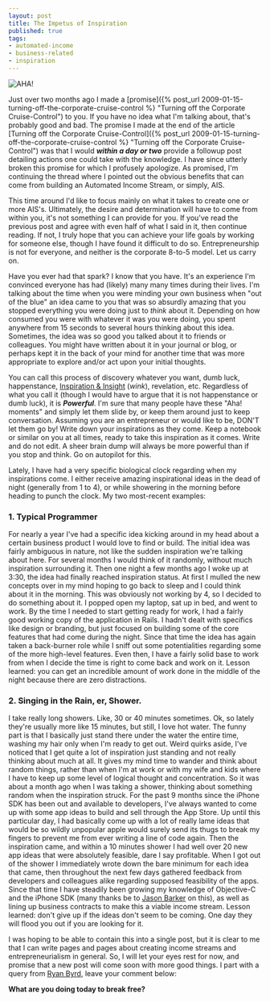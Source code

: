 ```yaml
---
layout: post
title: The Impetus of Inspiration
published: true
tags:
- automated-income
- business-related
- inspiration
---
```

![AHA!](http://www.alhome.net/blog_photos/aha_moment.gif "AHA!")

Just over two months ago I made a [promise]({% post_url 2009-01-15-turning-off-the-corporate-cruise-control %} "Turning off the Corporate Cruise-Control") to you. If you have no idea what I'm talking about, that's probably good and bad. The promise I made at the end of the article [Turning off the Corporate Cruise-Control]({% post_url 2009-01-15-turning-off-the-corporate-cruise-control %} "Turning off the Corporate Cruise-Control") was that I would **_within a day or two_** provide a followup post detailing actions one could take with the knowledge. I have since utterly broken this promise for which I profusely apologize. As promised, I'm continuing the thread where I pointed out the obvious benefits that can come from building an Automated Income Stream, or simply, AIS.

This time around I'd like to focus mainly on what it takes to create one or more AIS's. Ultimately, the desire and determination will have to come from within you, it's not something I can provide for you. If you've read the previous post and agree with even half of what I said in it, then continue reading. If not, I truly hope that you can achieve your life goals by working for someone else, though I have found it difficult to do so. Entrepreneurship is not for everyone, and neither is the corporate 8-to-5 model. Let us carry on.

Have you ever had that spark? I know that you have. It's an experience I'm convinced everyone has had (likely) many many times during their lives. I'm talking about the time when you were minding your own business when "out of the blue" an idea came to you that was so absurdly amazing that you stopped everything you were doing just to _think_ about it. Depending on how consumed you were with whatever it was you were doing, you spent anywhere from 15 seconds to several hours thinking about this idea. Sometimes, the idea was so good you talked about it to friends or colleagues. You might have written about it in your journal or blog, or perhaps kept it in the back of your mind for another time that was more appropriate to explore and/or act upon your initial thoughts.

You can call this process of discovery whatever you want, dumb luck, happenstance, [Inspiration & Insight](http://bjneilsen.wordpress.com "Inspiration & Insight") (_wink_), revelation, etc. Regardless of what you call it (though I would have to argue that it is not happenstance or dumb luck), it is **_Powerful_**. I'm sure that many people have these "Aha! moments" and simply let them slide by, or keep them around just to keep conversation. Assuming you are an entrepreneur or would like to be, DON'T let them go by! Write down your inspirations as they come. Keep a notebook or similar on you at all times, ready to take this inspiration as it comes. Write and do not edit. A sheer brain dump will always be more powerful than if you stop and think. Go on autopilot for this.

Lately, I have had a very specific biological clock regarding when my inspirations come. I either receive amazing inspirational ideas in the dead of night (generally from 1 to 4), or while showering in the morning before heading to punch the clock. My two most-recent examples:

### 1. Typical Programmer

For nearly a year I've had a specific idea kicking around in my head about a certain business product I would love to find or build. The initial idea was fairly ambiguous in nature, not like the sudden inspiration we're talking about here. For several months I would think of it randomly, without much inspiration surrounding it. Then one night a few months ago I woke up at 3:30, the idea had finally reached inspiration status. At first I mulled the new concepts over in my mind hoping to go back to sleep and I could think about it in the morning. This was obviously not working by 4, so I decided to do something about it. I popped open my laptop, sat up in bed, and went to work. By the time I needed to start getting ready for work, I had a fairly good working copy of the application in Rails. I hadn't dealt with specifics like design or branding, but just focused on building some of the core features that had come during the night. Since that time the idea has again taken a back-burner role while I sniff out some potentialities regarding some of the more high-level features. Even then, I have a fairly solid base to work from when I decide the time is right to come back and work on it. Lesson learned: you can get an incredible amount of work done in the middle of the night because there are zero distractions.

### 2. Singing in the Rain, er, Shower.

I take really long showers. Like, 30 or 40 minutes sometimes. Ok, so lately they're usually more like 15 minutes, but still, I love hot water. The funny part is that I basically just stand there under the water the entire time, washing my hair only when I'm ready to get out. Weird quirks aside, I've noticed that I get quite a lot of inspiration just standing and not really thinking about much at all. It gives my mind time to wander and think about random things, rather than when I'm at work or with my wife and kids where I have to keep up some level of logical thought and concentration. So it was about a month ago when I was taking a shower, thinking about something random when the inspiration struck. For the past 9 months since the iPhone SDK has been out and available to developers, I've always wanted to come up with some app ideas to build and sell through the App Store. Up until this particular day, I had basically come up with a lot of really lame ideas that would be so wildly unpopular apple would surely send its thugs to break my fingers to prevent me from ever writing a line of code again. Then the inspiration came, and within a 10 minutes shower I had well over 20 new app ideas that were absolutely feasible, dare I say profitable. When I got out of the shower I immediately wrote down the bare minimum for each idea that came, then throughout the next few days gathered feedback from developers and colleagues alike regarding supposed feasibility of the apps. Since that time I have steadily been growing my knowledge of Objective-C and the iPhone SDK (many thanks be to [Jason Barker](http://barkermeister.blogspot.com "Jason Barker") on this), as well as lining up business contracts to make this a viable income stream. Lesson learned: don't give up if the ideas don't seem to be coming. One day they will flood you out if you are looking for it.

I was hoping to be able to contain this into a single post, but it is clear to me that I can write pages and pages about creating income streams and entrepreneurialism in general. So, I will let your eyes rest for now, and promise that a new post will come soon with more good things. I part with a query from [Ryan Byrd](http://www.ryanbyrd.net/rambleon/2009/03/18/great-things-begin-in-great-ways/ "RyanByrd.net: Great things begin in Great Ways"), leave your comment below:

**What are you doing today to break free?**

